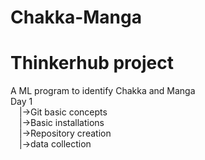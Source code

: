 # Chakka-Manga
<h1><b>Thinkerhub project</b></h1>

A ML program to identify Chakka and Manga<br>
Day 1<br>
&emsp;|->Git basic concepts <br>
&emsp;|->Basic installations<br>
&emsp;|->Repository creation<br>
&emsp;|->data collection<br>
